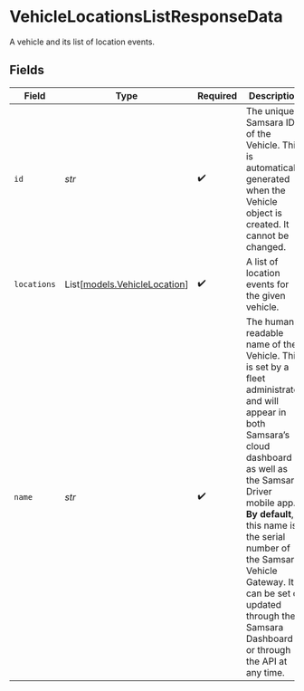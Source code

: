 # VehicleLocationsListResponseData

A vehicle and its list of location events.


## Fields

| Field                                                                                                                                                                                                                                                                                                                                          | Type                                                                                                                                                                                                                                                                                                                                           | Required                                                                                                                                                                                                                                                                                                                                       | Description                                                                                                                                                                                                                                                                                                                                    | Example                                                                                                                                                                                                                                                                                                                                        |
| ---------------------------------------------------------------------------------------------------------------------------------------------------------------------------------------------------------------------------------------------------------------------------------------------------------------------------------------------- | ---------------------------------------------------------------------------------------------------------------------------------------------------------------------------------------------------------------------------------------------------------------------------------------------------------------------------------------------- | ---------------------------------------------------------------------------------------------------------------------------------------------------------------------------------------------------------------------------------------------------------------------------------------------------------------------------------------------- | ---------------------------------------------------------------------------------------------------------------------------------------------------------------------------------------------------------------------------------------------------------------------------------------------------------------------------------------------- | ---------------------------------------------------------------------------------------------------------------------------------------------------------------------------------------------------------------------------------------------------------------------------------------------------------------------------------------------- |
| `id`                                                                                                                                                                                                                                                                                                                                           | *str*                                                                                                                                                                                                                                                                                                                                          | :heavy_check_mark:                                                                                                                                                                                                                                                                                                                             | The unique Samsara ID of the Vehicle. This is automatically generated when the Vehicle object is created. It cannot be changed.                                                                                                                                                                                                                | 112                                                                                                                                                                                                                                                                                                                                            |
| `locations`                                                                                                                                                                                                                                                                                                                                    | List[[models.VehicleLocation](../models/vehiclelocation.md)]                                                                                                                                                                                                                                                                                   | :heavy_check_mark:                                                                                                                                                                                                                                                                                                                             | A list of location events for the given vehicle.                                                                                                                                                                                                                                                                                               |                                                                                                                                                                                                                                                                                                                                                |
| `name`                                                                                                                                                                                                                                                                                                                                         | *str*                                                                                                                                                                                                                                                                                                                                          | :heavy_check_mark:                                                                                                                                                                                                                                                                                                                             | The human-readable name of the Vehicle. This is set by a fleet administrator and will appear in both Samsara’s cloud dashboard as well as the Samsara Driver mobile app. **By default**, this name is the serial number of the Samsara Vehicle Gateway. It can be set or updated through the Samsara Dashboard or through the API at any time. | Truck A7                                                                                                                                                                                                                                                                                                                                       |